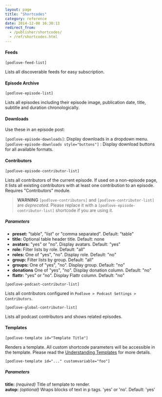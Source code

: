 ```yaml
---
layout: page
title: "Shortcodes"
category: reference
date: 2014-12-08 16:30:13
redirect_from:
  - /publisher/shortcodes/
  - /ref/shortcodes.html
---
```


#### Feeds

`[podlove-feed-list]`

Lists all discoverable feeds for easy subscription.

#### Episode Archive

`[podlove-episode-list]`

Lists all episodes including their episode image, publication date, title, subtitle and duration chronologically.

#### Downloads

Use these in an episode post:

`[podlove-episode-downloads]`: Display downloads in a dropdown menu.  
`[podlove-episode-downloads style="buttons"]` : Display download buttons for all available formats. 

#### Contributors

`[podlove-episode-contributor-list]`

Lists all contributors of the current episode. If used on a non-episode page, it lists all existing contributors with at least one contribution to an episode. Requires "Contributors" module.

> **WARNING** `[podlove-contributors]` and `[podlove-contributor-list]` are *deprecated*. Please replace it with a `[podlove-episode-contributor-list]` shortcode if you are using it.

##### Parameters

- **preset:** "table", "list" or "comma separated". Default: "table"
- **title:** Optional table header title. Default: none
- **avatars:** "yes" or "no". Display avatars. Default: "yes"
- **role:** Filter lists by role. Default: "all"
- **roles:** One of "yes", "no". Display role. Default: "no"
- **group:** Filter lists by group. Default: "all"
- **groups:** One of "yes", "no". Display group. Default: "no" 
- **donations** One of "yes", "no". Display donation column. Default: "no"
- **flattr:** "yes" or "no". Display Flattr column. Default: "no"

`[podlove-podcast-contributor-list]`

Lists all contributors configured in `Podlove > Podcast Settings > Contributors`.

`[podlove-global-contributor-list]`

Lists all podcast contributors and shows related episodes.

#### Templates

`[podlove-template id="Template Title"]`

Renders a template. All custom shortcode parameters will be accessible in the template. Please read the [Understanding Templates](/guides/understanding-templates/) for more details.

`[podlove-template id="..." customvariable="foo"]`

##### Parameters

**title:** _(required)_ Title of template to render.  
**autop:** _(optional)_ Wraps blocks of text in p tags. 'yes' or 'no'. Default: 'yes'

